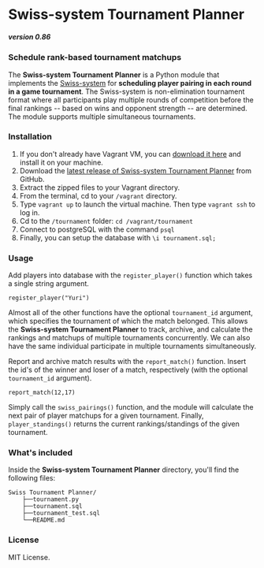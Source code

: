 # Swiss-system Tournament Planner

##### 						version 0.86

### Schedule rank-based tournament matchups
The **Swiss-system Tournament Planner** is a Python module that implements the [Swiss-system](https://en.wikipedia.org/wiki/Swiss-system_tournament) for **scheduling player pairing in each round in a game tournament**. The Swiss-system is non-elimination tournament format where all participants play multiple rounds of competition before the final rankings -- based on wins and opponent strength -- are determined. The module supports multiple simultaneous tournaments.

### Installation
1. If you don't already have Vagrant VM, you can [download it here](https://www.virtualbox.org/wiki/Downloads) and install it on your machine.
2. Download the [latest release of Swiss-system Tournament Planner](https://github.com/Ogodei/Swiss-Tournament-Planner/archive/master.zip) from GitHub.
3. Extract the zipped files to your Vagrant directory.
4. From the terminal, cd to your `/vagrant` directory.
5. Type `vagrant up` to launch the virtual machine. Then type `vagrant ssh` to log in.
6. Cd to the `/tournament` folder: `cd /vagrant/tournament`
7. Connect to postgreSQL with the command `psql`
8. Finally, you can setup the database with `\i tournament.sql;`

### Usage
Add players into database with the `register_player()` function which takes a single string argument.
```
register_player("Yuri")
```
Almost all of the other functions have the optional `tournament_id` argument, which specifies the tournament of which the match belonged. This allows the **Swiss-system Tournament Planner** to track, archive, and calculate the rankings and matchups of multiple tournaments concurrently. We can also have the same individual participate in multiple tournaments simultaneously.

Report and archive match results with the `report_match()` function. Insert the id's of the winner and loser of a match, respectively (with the optional `tournament_id` argument).
```
report_match(12,17)
```
Simply call the `swiss_pairings()` function, and the module will calculate the next pair of player matchups for a given tournament. Finally, `player_standings()` returns the current rankings/standings of the given tournament.

### What's included
Inside the **Swiss-system Tournament Planner** directory, you'll find the following files:
```
Swiss Tournament Planner/
    ├──tournament.py
    ├──tournament.sql
    ├──tournament_test.sql
    └──README.md
```

### License
MIT License.